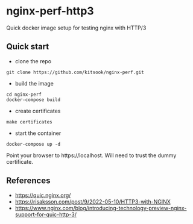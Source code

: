 # nginx-perf-http3
Quick docker image setup for testing nginx with HTTP/3

## Quick start
- clone the repo
```
git clone https://github.com/kitsook/nginx-perf.git
```
- build the image
```
cd nginx-perf
docker-compose build
```
- create certificates
```
make certificates
```
- start the container
```
docker-compose up -d
```

Point your browser to https://localhost. Will need to trust the dummy certificate.


## References
- https://quic.nginx.org/
- https://risaksson.com/post/9/2022-05-10/HTTP3-with-NGINX
- https://www.nginx.com/blog/introducing-technology-preview-nginx-support-for-quic-http-3/
